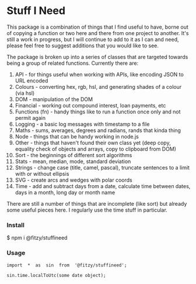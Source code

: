 # Stuff I Need
This package is a combination of things that I find useful to have, borne out of copying a function or two here and there from one project to another. It's still a work in progress, but I will continue to add to it as I can and need, please feel free to suggest additions that you would like to see.

The package is broken up into a series of classes that are targeted towards being a group of related functions. Currently there are:

1. API - for things useful when working with APIs, like encoding JSON to URL encoded
2. Colours - converting hex, rgb, hsl, and generating shades of a colour (via hsl)
3. DOM - manipulation of the DOM
4. Financial - working out compound interest, loan payments, etc
5. Functions (fn) - handy things like to run a function once only and not permit again
6. Logging - a basic log messages with timestamp to a file
7. Maths - sums, averages, degrees and radians, rands that kinda thing
8. Node - things that can be handy working in node.js
9. Other - things that haven't found their own class yet (deep copy, equality check of objects and arrays, copy to clipboard from DOM)
10. Sort - the beginnings of different sort algorithms
11. Stats - mean, median, mode, standard deviation
12. Strings - change case (title, camel, pascal), truncate sentences to a limit with or without ellipsis
13. SVG - create arcs and wedges with polar coords
14. Time - add and subtract days from a date, calculate time between dates, days in a month, long day or month name

There are still a number of things that are incomplete (like sort) but already some useful pieces here. I regularly use the time stuff in particular.

### Install
$ npm i @fitzy/stuffineed
### Usage
```
import  *  as  sin  from  '@fitzy/stuffineed';

sin.time.localToUtc(some date object);
```
